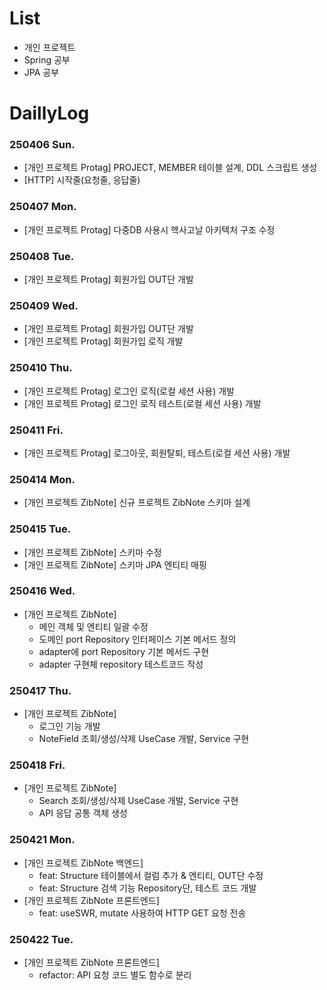 # List
- 개인 프로젝트
- Spring 공부
- JPA 공부

# DaillyLog

### 250406 Sun.
- [개인 프로젝트 Protag] PROJECT, MEMBER 테이블 설계, DDL 스크립트 생성
- [HTTP] 시작줄(요청줄, 응답줄)

### 250407 Mon.
- [개인 프로젝트 Protag] 다중DB 사용시 헥사고날 아키텍처 구조 수정

### 250408 Tue.
- [개인 프로젝트 Protag] 회원가입 OUT단 개발

### 250409 Wed.
- [개인 프로젝트 Protag] 회원가입 OUT단 개발
- [개인 프로젝트 Protag] 회원가입 로직 개발

### 250410 Thu.
- [개인 프로젝트 Protag] 로그인 로직(로컬 세션 사용) 개발
- [개인 프로젝트 Protag] 로그인 로직 테스트(로컬 세션 사용) 개발

### 250411 Fri.
- [개인 프로젝트 Protag] 로그아웃, 회원탈퇴, 테스트(로컬 세션 사용) 개발

### 250414 Mon.
- [개인 프로젝트 ZibNote] 신규 프로젝트 ZibNote 스키마 설계

### 250415 Tue.
- [개인 프로젝트 ZibNote] 스키마 수정
- [개인 프로젝트 ZibNote] 스키마 JPA 엔티티 매핑

### 250416 Wed.
- [개인 프로젝트 ZibNote]
    - 메인 객체 및 엔티티 일괄 수정
    - 도메인 port Repository 인터페이스 기본 메서드 정의
    - adapter에 port Repository 기본 메서드 구현
    - adapter 구현체 repository 테스트코드 작성

### 250417 Thu.
- [개인 프로젝트 ZibNote]
    - 로그인 기능 개발
    - NoteField 조회/생성/삭제 UseCase 개발, Service 구현

### 250418 Fri.
- [개인 프로젝트 ZibNote]
    - Search 조회/생성/삭제 UseCase 개발, Service 구현
    - API 응답 공통 객체 생성

### 250421 Mon.
- [개인 프로젝트 ZibNote 백엔드]
    - feat: Structure 테이블에서 컬럼 추가 & 엔티티, OUT단 수정
    - feat: Structure 검색 기능 Repository단, 테스트 코드 개발
- [개인 프로젝트 ZibNote 프론트엔드]
    - feat: useSWR, mutate 사용하여 HTTP GET 요청 전송

### 250422 Tue.
- [개인 프로젝트 ZibNote 프론트엔드]
    - refactor: API 요청 코드 별도 함수로 분리


